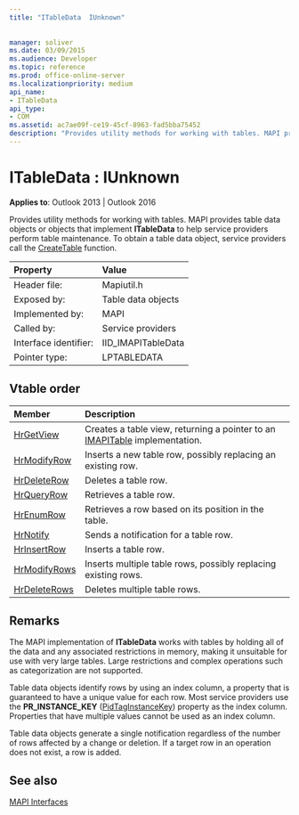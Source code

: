 ```yaml
---
title: "ITableData  IUnknown"
 
 
manager: soliver
ms.date: 03/09/2015
ms.audience: Developer
ms.topic: reference
ms.prod: office-online-server
ms.localizationpriority: medium
api_name:
- ITableData
api_type:
- COM
ms.assetid: ac7ae09f-ce19-45cf-8963-fad5bba75452
description: "Provides utility methods for working with tables. MAPI provides objects that implement ITableData to help service providers perform table maintenance."
---
```


# ITableData : IUnknown

  
  
**Applies to**: Outlook 2013 | Outlook 2016 
  
Provides utility methods for working with tables. MAPI provides table data objects or objects that implement **ITableData** to help service providers perform table maintenance. To obtain a table data object, service providers call the [CreateTable](createtable.md) function. 
  
|Property |Value |
|:-----|:-----|
|Header file:  <br/> |Mapiutil.h  <br/> |
|Exposed by:  <br/> |Table data objects  <br/> |
|Implemented by:  <br/> |MAPI  <br/> |
|Called by:  <br/> |Service providers  <br/> |
|Interface identifier:  <br/> |IID_IMAPITableData  <br/> |
|Pointer type:  <br/> |LPTABLEDATA  <br/> |
   
## Vtable order

|Member |Description |
|:-----|:-----|
|[HrGetView](itabledata-hrgetview.md) <br/> |Creates a table view, returning a pointer to an [IMAPITable](imapitableiunknown.md) implementation. |
|[HrModifyRow](itabledata-hrmodifyrow.md) <br/> |Inserts a new table row, possibly replacing an existing row. |
|[HrDeleteRow](itabledata-hrdeleterow.md) <br/> |Deletes a table row. |
|[HrQueryRow](itabledata-hrqueryrow.md) <br/> |Retrieves a table row. |
|[HrEnumRow](itabledata-hrenumrow.md) <br/> |Retrieves a row based on its position in the table. |
|[HrNotify](itabledata-hrnotify.md) <br/> |Sends a notification for a table row. |
|[HrInsertRow](itabledata-hrinsertrow.md) <br/> |Inserts a table row. |
|[HrModifyRows](itabledata-hrmodifyrows.md) <br/> |Inserts multiple table rows, possibly replacing existing rows. |
|[HrDeleteRows](itabledata-hrdeleterows.md) <br/> |Deletes multiple table rows. |
   
## Remarks

The MAPI implementation of **ITableData** works with tables by holding all of the data and any associated restrictions in memory, making it unsuitable for use with very large tables. Large restrictions and complex operations such as categorization are not supported. 
  
Table data objects identify rows by using an index column, a property that is guaranteed to have a unique value for each row. Most service providers use the **PR_INSTANCE_KEY** ([PidTagInstanceKey](pidtaginstancekey-canonical-property.md)) property as the index column. Properties that have multiple values cannot be used as an index column.
  
Table data objects generate a single notification regardless of the number of rows affected by a change or deletion. If a target row in an operation does not exist, a row is added.
  
## See also



[MAPI Interfaces](mapi-interfaces.md)

